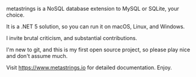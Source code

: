 metastrings is a NoSQL database extension to MySQL or SQLite, your choice.  

It is a .NET 5 solution, so you can run it on macOS, Linux, and Windows.

I invite brutal criticism, and substantial contributions.  

I'm new to git, and this is my first open source project, so please play nice and don't assume much.

Visit https://www.metastrings.io for detailed documentation.  Enjoy.
